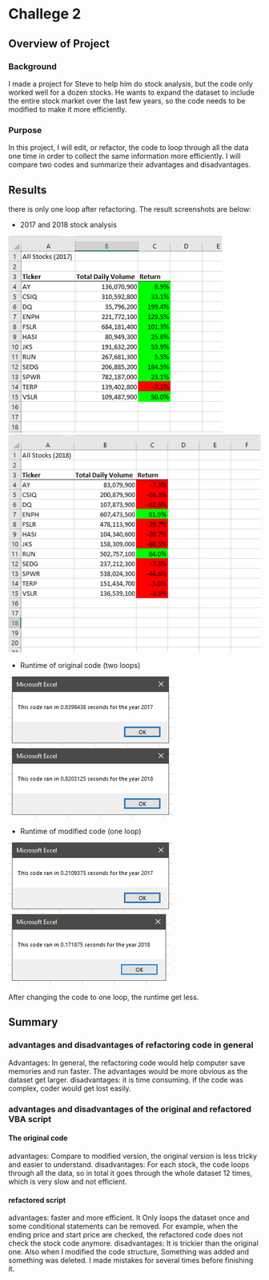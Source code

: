 # Challege 2

## Overview of Project

### Background
I made a project for Steve to help him do stock analysis, but the code only worked well for a dozen stocks.
He wants to expand the dataset to include the entire stock market over the last few years, so the code needs to be modified to make it more efficiently.

### Purpose
In this project, I will edit, or refactor, the code to loop through all the data one time in order to collect the same information more efficiently.
I will compare two codes and summarize their advantages and disadvantages.

## Results

there is only one loop after refactoring. The result screenshots are below:
- 2017 and 2018 stock analysis

![2017 Stock Analysis](resources/2017.png)
![2018 stock Analysis](resources/2018.png)

- Runtime of original code (two loops)

![original 2017](resources/original2017.png)
![original 2018](resources/original2018.png)

- Runtime of modified code (one loop)

![runtime 2017](resources/VBA_Challenge_2017.png)
![runtime 2018](resources/VBA_Challenge_2018.png)

After changing the code to one loop, the runtime get less.

## Summary

### advantages and disadvantages of refactoring code in general
Advantages: In general, the refactoring code would help computer save memories and run faster. The advantages would be more obvious as the dataset get larger.
disadvantages: it is time consuming. if the code was complex, coder would get lost easily.

### advantages and disadvantages of the original and refactored VBA script
#### The original code
advantages: Compare to modified version, the original version is less tricky and easier to understand.
disadvantages: For each stock, the code loops through all the data, so in total it goes through the whole dataset 12 times, which is very slow and not efficient.

#### refactored script
advantages: faster and more efficient. It Only loops the dataset once and some conditional statements can be removed. For example, when the ending price and start price are checked, the refactored code does not check the stock code anymore.
disadvantages: It is trickier than the original one. Also when I modified the code structure, Something was added and something was deleted. I made mistakes for several times before finishing it.
